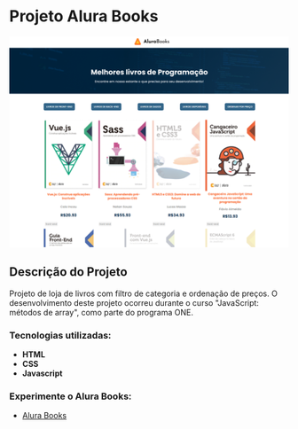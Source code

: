 <h1> Projeto Alura Books </h1>

![Layout Alura Books](./imagens/alura-books.png)

## Descrição do Projeto

Projeto de loja de livros com filtro de categoria e ordenação de preços.
O desenvolvimento deste projeto ocorreu durante o curso "JavaScript: métodos de array", como parte do programa ONE.

### Tecnologias utilizadas:

* <b>HTML</b>
* <b>CSS</b>
* <b>Javascript</b>


### Experimente o Alura Books:

* [Alura Books](https://darthlilac.github.io/alura-books/)
